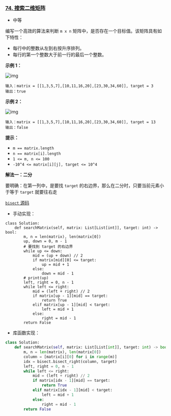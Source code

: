 ### [74. 搜索二维矩阵](https://leetcode.cn/problems/search-a-2d-matrix/)

- 中等

编写一个高效的算法来判断 `m x n` 矩阵中，是否存在一个目标值。该矩阵具有如下特性：

- 每行中的整数从左到右按升序排列。
- 每行的第一个整数大于前一行的最后一个整数。

**示例 1：**

 ![img](https://assets.leetcode.com/uploads/2020/10/05/mat.jpg)

```
输入：matrix = [[1,3,5,7],[10,11,16,20],[23,30,34,60]], target = 3
输出：true
```

**示例 2：**

 ![img](https://assets.leetcode-cn.com/aliyun-lc-upload/uploads/2020/11/25/mat2.jpg)

```
输入：matrix = [[1,3,5,7],[10,11,16,20],[23,30,34,60]], target = 13
输出：false
```

**提示：**

- `m == matrix.length`
- `n == matrix[i].length`
- `1 <= m, n <= 100`
- `-10^4 <= matrix[i][j], target <= 10^4`

**解法一：二分**

要明确：在第一列中，是要找 `target` 的右边界，那么在二分时，只要当前元素小于等于 `target` 就要往右走

[`bisect` 源码](https://blog.csdn.net/weixin_43955170/article/details/119085829)

- 手动实现：

```
class Solution:
    def searchMatrix(self, matrix: List[List[int]], target: int) -> bool:
        m, n = len(matrix), len(matrix[0])
        up, down = 0, m - 1
        # 要找到 target 的右边界
        while up <= down:
            mid = (up + down) // 2
            if matrix[mid][0] <= target:
                up = mid + 1
            else:
                down = mid - 1
        # print(up)
        left, right = 0, n - 1
        while left <= right:
            mid = (left + right) // 2
            if matrix[up - 1][mid] == target:
                return True
            elif matrix[up - 1][mid] < target:
                left = mid + 1
            else:
                right = mid - 1
        return False
```

- 库函数实现：

```python
class Solution:
    def searchMatrix(self, matrix: List[List[int]], target: int) -> bool:
        m, n = len(matrix), len(matrix[0])
        column = [matrix[i][0] for i in range(m)]
        idx = bisect.bisect_right(column, target)
        left, right = 0, n - 1
        while left <= right:
            mid = (left + right) // 2
            if matrix[idx - 1][mid] == target:
                return True
            elif matrix[idx - 1][mid] < target:
                left = mid + 1
            else:
                right = mid - 1
        return False
```

